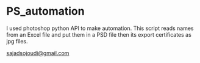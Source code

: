 # PS_automation
I used photoshop python API to make automation. 
This script reads names from an Excel file and put them in a PSD file then its export certificates as jpg files.


sajadsojoudi@gmail.com

